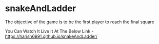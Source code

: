 # snakeAndLadder
The objective of the game is to be the first player to reach the final square 

You Can Watch It Live It At The Below Link - 
https://harish6991.github.io/snakeAndLadder/
